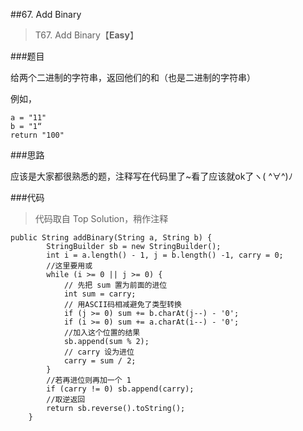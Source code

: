 ##67. Add Binary
> T67. Add Binary【**Easy**】

###题目

给两个二进制的字符串，返回他们的和（也是二进制的字符串）

例如，

```
a = "11"
b = "1“
return "100"
```

###思路

应该是大家都很熟悉的题，注释写在代码里了~看了应该就ok了ヽ( ^∀^)ﾉ

###代码
>代码取自 Top Solution，稍作注释

```
public String addBinary(String a, String b) {
        StringBuilder sb = new StringBuilder();
        int i = a.length() - 1, j = b.length() -1, carry = 0;
        //这里要用或
        while (i >= 0 || j >= 0) {
            // 先把 sum 置为前面的进位
            int sum = carry;
            // 用ASCII码相减避免了类型转换
            if (j >= 0) sum += b.charAt(j--) - '0';
            if (i >= 0) sum += a.charAt(i--) - '0';
            //加入这个位置的结果
            sb.append(sum % 2);
            // carry 设为进位
            carry = sum / 2;
        }
        //若再进位则再加一个 1
        if (carry != 0) sb.append(carry);
        //取逆返回
        return sb.reverse().toString();
    }
```
